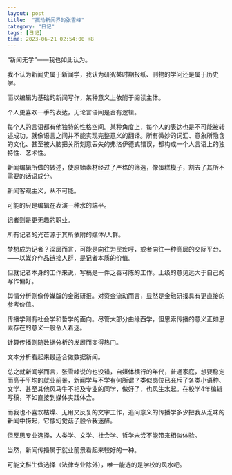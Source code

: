 ```yaml
---
layout: post
title:  "搅动新闻界的张雪峰"
category: "日记"
tags: [日记]
time: 2023-06-21 02:54:00 +8
---
```

“新闻无学”——我也如此认为。

我不认为新闻史属于新闻学，我认为研究某时期报纸、刊物的学问还是属于历史学。

而以编辑为基础的新闻写作，某种意义上依附于阅读主体。

个人更喜欢一手的表达，无论言语间是否有逻辑。

每个人的言语都有他独特的性格空间。某种角度上，每个人的表达也是不可能被转述成功，就像语言之间并不能实现完整意义的翻译。所有微妙的词汇、意象所隐含的文化、甚至被大脑把关所刻意丢失的弗洛伊德式错误，都构成一个人言语上的独特性、艺术性。

新闻编辑所做的转述，使原始素材经过了严格的筛选，像蛋糕模子，割去了其所不需要的话语成分。

新闻客观主义，从不可能。

可能的只是编辑在表演一种水的端平。

记者则是更无趣的职业。

所有记者的光芒源于其所依附的媒体/人群。

梦想成为记者？深层而言，可能是向往为民疾呼，或者向往一种高层的交际平台。——以媒介作品链接人群，是记者本质的价值。

但就记者本身的工作来说，写稿是一件乏善可陈的工作。上级的意见远大于自己的写作偏好。

舆情分析则像传媒版的金融研报。对资金流动而言，显然是金融研报具有更直接的参考价值。

传播学则有社会学和哲学的面向。尽管大部分由缘西学，但思索传播的意义正如思索存在的意义一般令人着迷。

计算传播则随数据分析的发展而变得热门。

文本分析看起来最适合做数据新闻。

总之就新闻学而言，张雪峰说的也没错，自媒体横行的年代，普通家庭，想要稳定而高于平均的就业前景，新闻学与不学有何所谓？类似岗位已充斥了各类小语种、文学、甚至其他风马牛不相及专业的同学，做好了，也风生水起。在校学4年编辑写稿，不如直接到媒体实践体会。

而我也不喜欢枯燥、无用又反复的文字工作，追问意义的传播学多少把我从乏味的新闻中捞起，它像幻觉菇子般令我迷醉。

但反思专业选择，人类学、文学、社会学、哲学未尝不能带来相似体验。

当然，新闻传播属于就业前景看起来较好的一种。

可能文科生做选择（法律专业除外），唯一能选的是学校的风水吧。